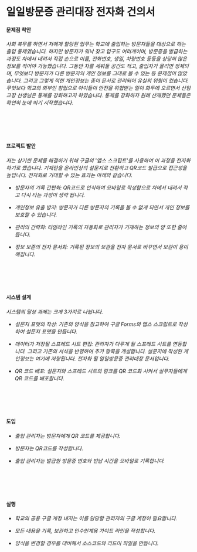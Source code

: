 # 일일방문증 관리대장 전자화 건의서

<H4>문제점 착안

<H6>사회 복무를 하면서 저에게 할당된 업무는 학교에 출입하는 방문자들을 대상으로 하는 출입 통제였습니다.
하지만 방문자가 워낙 잦고 입구도 여러개이며, 방문증을 발급하는 과정도 차에서 내려서 직접 손으로 이름, 전화번호, 생일, 차량번호 등등을 상당히 많은 정보를 적어야 가능했습니다.
그동안 차를 세워둘 공간도 적고, 출입자가 몰리면 정체되며, 무엇보다 방문자가 다른 방문자의 개인 정보를 그대로 볼 수 있는 등 문제점이 많았습니다.
그리고 그렇게 적힌 개인정보는 종이 문서로 관리되어 유실의 위험이 컸습니다.
무엇보다 학교의 외부인 침입으로 아이들이 안전을 위협받는 일이 화두에 오르면서 신임 교장 선생님은 통제를 강화하고자 하였습니다.
통제를 강화하자 원래 산재했던 문제들은 확연히 눈에 띄기 시작했습니다.

<br><br><br>

<H4>
프로젝트 발안

<H6>
저는 상기한 문제를 해결하기 위해 구글의 '앱스 스크립트'를 사용하여 이 과정을 전자화 하기로 했습니다. 기재란을 온라인상의 설문지로 전환하고 QR코드 발급으로 접근성을 높입니다. 전자화로 기대할 수 있는 효과는 아래와 같습니다.
  
<br>

- 방문자의 기록 간편화: QR코드로 인식하여 모바일로 작성함으로 차에서 내려서 적고 다시 타는 과정이 생략 됩니다.

- 개인정보 유출 방지: 방문자가 다른 방문자의 기록을 볼 수 없게 되면서 개인 정보를 보호할 수 있습니다.

- 관리의 간략화: 타임라인 기록의 자동화로 관리자가 기재하는 정보의 양 또한 줄어듭니다.

- 정보 보존의 전자 문서화: 기록된 정보의 보관을 전자 문서로 바꾸면서 보관이 용이해집니다.

<br><br><br>

<H4>시스템 설계

<H6>시스템의 달성 과제는 크게 3가지로 나뉩니다.

- 설문지 포맷의 작성: 기존의 양식을 참고하여 구글 Forms와 앱스 스크립트로 작성하여 설문지 포맷을 만듭니다.

- 데이터가 저장될 스프레드 시트 편집: 관리자가 다루게 될 스프레드 시트를 연동합니다. 그리고 기존의 서식을 반영하여 추가 항목을 개설합니다. 설문지에 작성된 개인정보는 여기에 저장됩니다. 전자화 될 일일방문증 관리대장 문서입니다.

- QR 코드 배포: 설문지와 스프레드 시트의 링크를 QR 코드화 시켜서 실무자들에게 QR 코드를 배포합니다.


<br><br><br>

<H4>도입

<H6>

- 출입 관리자는 방문자에게 QR 코드를 제공합니다.

- 방문자는 QR코드를 작성합니다.

- 출입 관리자는 발급한 방문증 번호와 반납 시간을 모바일로 기록합니다.


<br><br><br>

<H4>실행

<H6>

- 학교의 공용 구글 계정 내지는 이를 담당할 관리자의 구글 계정이 필요합니다.

- 모든 내용을 기록, 보관하고 인수인계용 가이드 라인을 작성합니다.

- 양식을 변경할 경우를 대비해서 소스코드와 리드미 파일을 만듭니다.


